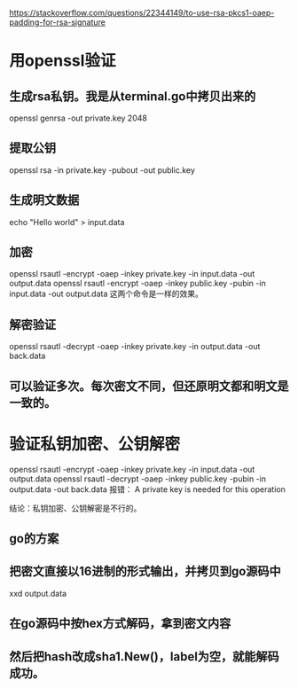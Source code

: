 https://stackoverflow.com/questions/22344149/to-use-rsa-pkcs1-oaep-padding-for-rsa-signature

# 用openssl验证

## 生成rsa私钥。我是从terminal.go中拷贝出来的
openssl genrsa -out private.key 2048

## 提取公钥
openssl rsa -in private.key -pubout -out public.key

## 生成明文数据
echo "Hello world" > input.data

## 加密
openssl rsautl -encrypt -oaep -inkey private.key -in input.data -out output.data
openssl rsautl -encrypt -oaep -inkey public.key -pubin  -in input.data -out output.data
这两个命令是一样的效果。

## 解密验证
openssl rsautl -decrypt -oaep -inkey private.key -in output.data -out back.data

## 可以验证多次。每次密文不同，但还原明文都和明文是一致的。

# 验证私钥加密、公钥解密
openssl rsautl -encrypt -oaep -inkey private.key -in input.data -out output.data
openssl rsautl -decrypt -oaep -inkey public.key -pubin -in output.data -out back.data
报错：
A private key is needed for this operation

结论：私钥加密、公钥解密是不行的。

## go的方案

## 把密文直接以16进制的形式输出，并拷贝到go源码中
xxd output.data
## 在go源码中按hex方式解码，拿到密文内容
## 然后把hash改成sha1.New()，label为空，就能解码成功。
